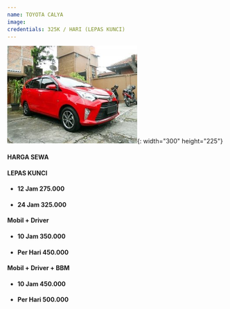 ```yaml
---
name: TOYOTA CALYA
image:
credentials: 325K / HARI (LEPAS KUNCI)
---
```


![](/uploads/calya.jpg){: width="300" height="225"}

#### **HARGA SEWA**

#### LEPAS KUNCI

* #### 12 Jam 275.000
* #### 24 Jam 325.000

#### Mobil + Driver

* #### 10 Jam 350.000
* #### Per Hari 450.000

#### Mobil + Driver + BBM

* #### 10 Jam 450.000
* #### Per Hari 500.000